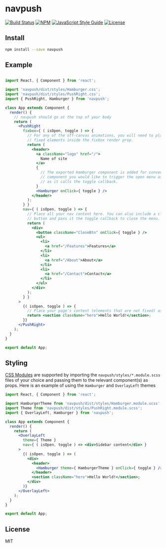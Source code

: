 # navpush

> 

[![Build Status](https://img.shields.io/travis/com/nicholasray/navpush.svg?style=flat)](https://travis-ci.com/nicholasray/navpush)
[![NPM](https://img.shields.io/npm/v/navpush.svg)](https://www.npmjs.com/package/navpush)
[![JavaScript Style Guide](https://img.shields.io/badge/code_style-standard-brightgreen.svg)](https://standardjs.com)
[![License](https://img.shields.io/github/license/nicholasray/navpush.svg?style=flat)](https://github.com/nicholasray/navpush/blob/master/LICENSE)

## Install

```bash
npm install --save navpush
```

## Example

```jsx

import React, { Component } from 'react';

import 'navpush/dist/styles/Hamburger.css';
import 'navpush/dist/styles/PushRight.css';
import { PushRight, Hamburger } from 'navpush';

class App extends Component {
  render() {
    // navpush should go at the top of your body
    return (
      <PushRight
        fixbox={ ( isOpen, toggle ) => {
          // For any of the off-canvas animations, you will need to place your
          // fixed elements inside the fixbox render prop.
          return (
            <header>
              <a className="logo" href="/">
                Name of site
              </a>
              {
                // The exported Hamburger component is added for convenience, but you can use whatever
                // component you would like to trigger the open menu as long
                // as it calls the toggle callback.
              }
              <Hamburger onClick={ toggle } />
            </header>
          );
        } }
        nav={ ( isOpen, toggle ) => {
          // Place all your nav content here. You can also include a close
          // button and pass it the toggle callback to close the menu.
          return (
            <div>
              <button className="CloseBtn" onClick={ toggle } />
              <ul>
                <li>
                  <a href="/Features">Features</a>
                </li>
                <li>
                  <a href="/About">About</a>
                </li>
                <li>
                  <a href="/Contact">Contact</a>
                </li>
              </ul>
            </div>
          );
        } }
      >
        {( isOpen, toggle ) => {
          // Place your page's content (elements that are not fixed) as children.
          return <section className="hero">Hello World!</section>;
        }}
      </PushRight>
    );
  }
}

export default App;
```

## Styling

[CSS Modules](https://github.com/css-modules/css-modules) are supported by
importing the `navpush/styles/*.module.scss` files of your choice and passing
them to the relevant component(s) as props. Here is an example of using the
`Hamburger` and `OverlayLeft` themes

```jsx
import React, { Component } from 'react';

import HamburgerTheme from 'navpush/dist/styles/Hamburger.module.scss';
import Theme from 'navpush/dist/styles/PushRight.module.scss';
import { OverlayLeft, Hamburger } from 'navpush';

class App extends Component {
  render() {
    return (
      <OverlayLeft
        theme={ Theme }
        nav={ ( isOpen, toggle ) => <div>Sidebar content</div> }
      >
        {( isOpen, toggle ) => (
          <div>
            <header>
              <Hamburger theme={ HamburgerTheme } onClick={ toggle } />
            </header>
            <section className="hero">Hello World!</section>;
          </div>
        )}
      </OverlayLeft>
    );
  }
}

export default App;
```

## License

MIT
